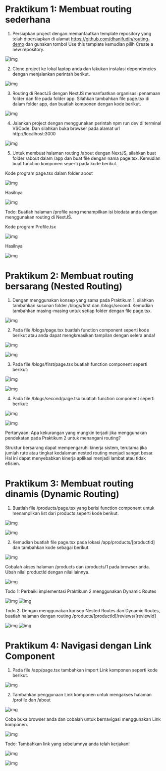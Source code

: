 # Praktikum 1: Membuat routing sederhana

1. Persiapkan project dengan memanfaatkan template repository yang telah dipersiapkan di alamat https://github.com/dhanifudin/routing-demo dan gunakan tombol Use this template kemudian pilih Create a new repository.

![img](/routing-demo-main/img/hasil%20clone%20praktikum%201.PNG)

2. Clone project ke lokal laptop anda dan lakukan instalasi dependencies dengan menjalankan perintah berikut.

![img](/routing-demo-main/img/npm%20install%20praktikum%201.PNG)

3. Routing di ReactJS dengan NextJS memanfaatkan organisasi penamaan folder dan file pada folder app. Silahkan tambahkan file page.tsx di dalam folder app, dan buatlah komponen dengan kode berikut.

![img](/routing-demo-main/img/page%20tsx%20praktikum%201.PNG)

4. Jalankan project dengan menggunakan perintah npm run dev di terminal VSCode. Dan silahkan buka browser pada alamat url http://localhost:3000

![img](/routing-demo-main/img/hasil%20npm%20run%20dev%20praktikum%201.PNG)

5. Untuk membuat halaman routing /about dengan NextJS, silahkan buat folder /about dalam /app dan buat file dengan nama page.tsx. Kemudian buat function komponen seperti pada kode berikut.

Kode program page.tsx dalam folder about

![img](/routing-demo-main/img/kode%20program%20page%20tsx%20folder%20about%20prak%201.PNG)

Hasilnya 

![img](/routing-demo-main/img/hasil%20welcome%20about%20asli%20prak%201.PNG)

Todo: Buatlah halaman /profile yang menampilkan isi biodata anda dengan menggunakan routing di NextJS.

Kode program Profile.tsx

![img](/routing-demo-main/img/kode%20program%20profile.tsx%20praktikum%201.PNG)

Hasilnya

![img](/routing-demo-main/img/hasil%20profile%20asli%20prak%201.PNG)

# Praktikum 2: Membuat routing bersarang (Nested Routing)

1. Dengan menggunakan konsep yang sama pada Praktikum 1, silahkan tambahkan susunan folder /blogs/first dan /blogs/second. Kemudian tambahkan masing-masing untuk setiap folder dengan file page.tsx.

![img](/routing-demo-main/img/macam-macam%20folder%20praktikum%202.PNG)

2. Pada file /blogs/page.tsx buatlah function component seperti kode berikut atau anda dapat mengkreasikan tampilan dengan selera anda!

![img](/routing-demo-main/img/kode%20program%20blogs%20prak%202%20asli.PNG)

![img](/routing-demo-main/img/hasil%20kode%20program%20blogs%20prak%202%20asli.PNG)

3. Pada file /blogs/first/page.tsx buatlah function component seperti berikut:

![img](/routing-demo-main/img/kode%20program%20page%20foler%20first%20prak%202.PNG)

![img](/routing-demo-main/img/hasil%20first%20blog%20prak%202.PNG)

4. Pada file /blogs/second/page.tsx buatlah function component seperti berikut:

![img](/routing-demo-main/img/kode%20program%20page%20folder%20second%20prak%202.PNG)

![img](/routing-demo-main/img/hasil%20kode%20program%20second%20blogs.PNG)

Pertanyaan: Apa kekurangan yang mungkin terjadi jika menggunakan pendekatan pada Praktikum 2 untuk menangani routing?

Struktur bersarang dapat mempengaruhi kinerja sistem, terutama jika jumlah rute atau tingkat kedalaman nested routing menjadi sangat besar. Hal ini dapat menyebabkan kinerja aplikasi menjadi lambat atau tidak efisien.



# Praktikum 3: Membuat routing dinamis (Dynamic Routing)

1. Buatlah file /products/page.tsx yang berisi function component untuk menampilkan list dari products seperti kode berikut.

![img](/routing-demo-main/img/kode%20program%20praktikum%203%20langkah%201.PNG)

![img](/routing-demo-main/img/hasil%20praktikum%203%20langkah%201.PNG)

2. Kemudian buatlah file page.tsx pada lokasi /app/products/[productId] dan tambahkan kode sebagai berikut.

![img](/routing-demo-main/img/kode%20program%20praktikum%203%20langkah%203.PNG)

Cobalah akses halaman /products dan /products/1 pada browser anda. Ubah nilai productId dengan nilai lainnya.

![img](/routing-demo-main/img/hasil%20details%20products1%20praktikum%203.PNG)

Todo 1: Perbaiki implementasi Praktikum 2 menggunakan Dynamic Routes

![img](/routing-demo-main/img/kode%20program%20blogsID%20todo%20praktikum%203.PNG)
![img](/routing-demo-main/img/hasil%20todo%201%20praktikum%203.PNG)

Todo 2: Dengan menggunakan konsep Nested Routes dan Dynamic Routes, buatlah halaman dengan routing /products/[productId]/reviews/[reviewId]

![img](/routing-demo-main/img/kode%20program%20reviews%20todo2%20baru.PNG)
![img](/routing-demo-main/img/hasil%20todo%202%20reviews%20baru.PNG)

# Praktikum 4: Navigasi dengan Link Component

1. Pada file /app/page.tsx tambahkan import Link komponen seperti kode berikut.

![img](/routing-demo-main/img/import%20link%20praktikum%204%20langkah%201.PNG)

2. Tambahkan penggunaan Link komponen untuk mengakses halaman /profile dan /about

![img](/routing-demo-main/img/kode%20program%20page%20tsx%20praktikum%204.PNG)

Coba buka browser anda dan cobalah untuk bernavigasi menggunakan Link komponen.

![img](/routing-demo-main/img/hasil%20praktikum%204.PNG)

Todo: Tambahkan link yang sebelumnya anda telah kerjakan!

![img](/routing-demo-main/img/kode%20program%20page%20tambahan%20todo%20praktikum%204.PNG)

![img](/routing-demo-main/img/hasil%20todo%20terakhir%20praktikum%204.PNG)



















